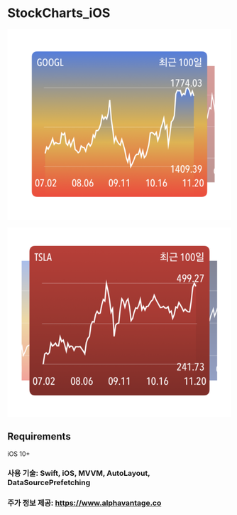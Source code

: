 # StockCharts_iOS

![](StockCharts_iOS_1.png)

![](StockCharts_iOS_2.png)

## Requirements
iOS 10+

### 사용 기술: Swift, iOS, MVVM, AutoLayout, DataSourcePrefetching

### 주가 정보 제공: https://www.alphavantage.co

